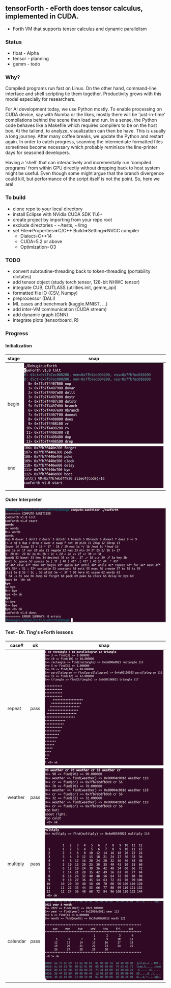 ## tensorForth - eForth does tensor calculus, implemented in CUDA.
* Forth VM that supports tensor calculus and dynamic parallelism

### Status
* float  - Alpha
* tensor - planning
* gemm   - todo

### Why?
Compiled programs run fast on Linux. On the other hand, command-line interface and shell scripting tie them together. Productivity grows with this model especially for researchers.

For AI development today, we use Python mostly. To enable processing on CUDA device, say with Numba or the likes, mostly there will be 'just-in-time' compilations behind the scene then load and run. In a sense, the Python code behaves like a Makefile which requires compilers to be on the host box. At the tailend, to analyze, visualization can then be have. This is usually a long journey. After many coffee breaks, we update the Python and restart again. In order to catch progress, scanning the intermediate formatted files sometimes become necessary which probably reminisce the line-printer days for seasoned developers.

Having a 'shell' that can interactively and incrementally run 'compiled programs' from within GPU directly without dropping back to host system might be useful. Even though some might argue that the branch divergence could kill, but performance of the script itself is not the point. So, here we are!

### To build
* clone repo to your local directory
* install Eclipse with NVidia CUDA SDK 11.6+
* create project by importing from your repo root
* exclude directories - ~/tests, ~/img
* set File=>Properties=>C/C++ Build=>Setting=>NVCC compiler
  + Dialect=C++14
  + CUDA=5.2 or above
  + Optimization=O3

### TODO
* convert subroutine-threading back to token-threading (portability dictates)
* add tensor object (study torch tensor, 128-bit NHWC tensor)
* integrate CUB, CUTLASS (utilities.init, gemm_api)
* formatted file IO (CSV, Numpy)
* preprocessor (DALI)
* ML cases and benchmark (kaggle.MNIST, ...)
* add inter-VM communication (CUDA stream)
* add dynamic graph (GNN)
* integrate plots (tensorboard, R)

### Progress
#### Initialization
|stage|snap|
|---|---|
|begin|<img src="./docs/img/cueforth_init_0.png">|
|end|<img src="./docs/img/cueforth_init_1.png">|

#### Outer Interpreter
<img src="./docs/img/cueforth_words_0.png">

#### Test - Dr. Ting's eForth lessons
|case#|ok|snap|
|---|---|---|
|repeat|pass|<img src="./docs/img/cueforth_ast_0.png">|
|weather|pass|<img src="./docs/img/cueforth_weather_0.png">|
|multiply|pass|<img src="./docs/img/cueforth_mult_0.png">|
|calendar|pass|<img src="./docs/img/cueforth_calndr_1.png">|

